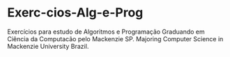 # Exerc-cios-Alg-e-Prog
Exercícios para estudo de Algoritmos e Programação
Graduando em Ciência da Computacão pelo Mackenzie SP.
Majoring Computer Science in Mackenzie University Brazil.

